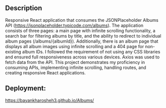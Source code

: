 ## Description
Responsive React application that consumes the JSONPlaceholder Albums API (https://jsonplaceholder.typicode.com/albums). The application consists of three pages: a main page with infinite scrolling functionality, a search bar for filtering albums by title, and the ability to redirect to individual album pages (/albums/{albumId}). Additionally, there is an album page that displays all album images using infinite scrolling and a 404 page for non-existing album IDs. I followed the requirement of not using any CSS libraries and ensured full responsiveness across various devices. Axios was used to fetch data from the API. This project demonstrates my proficiency in consuming APIs, implementing infinite scrolling, handling routes, and creating responsive React applications.

## Deployment:
https://bayankharosheh3.github.io/Albums/
